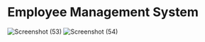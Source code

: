 # Employee Management System
![Screenshot (53)](https://github.com/jayasreechilakala/Employee-Management-System/assets/120557000/1ae48ff9-777d-415a-80c5-6b86cde67cce)
![Screenshot (54)](https://github.com/jayasreechilakala/Employee-Management-System/assets/120557000/6f2734b3-4761-4b2c-9d79-b2a6f58da433)


